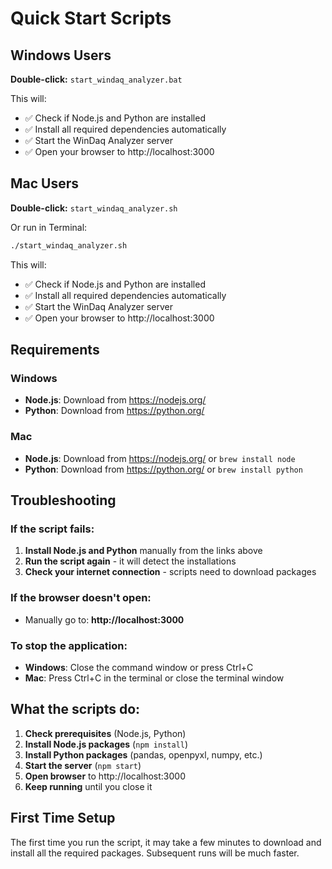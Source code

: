 # Quick Start Scripts

## Windows Users

**Double-click:** `start_windaq_analyzer.bat`

This will:
- ✅ Check if Node.js and Python are installed
- ✅ Install all required dependencies automatically
- ✅ Start the WinDaq Analyzer server
- ✅ Open your browser to http://localhost:3000

## Mac Users

**Double-click:** `start_windaq_analyzer.sh`

Or run in Terminal:
```bash
./start_windaq_analyzer.sh
```

This will:
- ✅ Check if Node.js and Python are installed
- ✅ Install all required dependencies automatically
- ✅ Start the WinDaq Analyzer server
- ✅ Open your browser to http://localhost:3000

## Requirements

### Windows
- **Node.js**: Download from https://nodejs.org/
- **Python**: Download from https://python.org/

### Mac
- **Node.js**: Download from https://nodejs.org/ or `brew install node`
- **Python**: Download from https://python.org/ or `brew install python`

## Troubleshooting

### If the script fails:
1. **Install Node.js and Python** manually from the links above
2. **Run the script again** - it will detect the installations
3. **Check your internet connection** - scripts need to download packages

### If the browser doesn't open:
- Manually go to: **http://localhost:3000**

### To stop the application:
- **Windows**: Close the command window or press Ctrl+C
- **Mac**: Press Ctrl+C in the terminal or close the terminal window

## What the scripts do:

1. **Check prerequisites** (Node.js, Python)
2. **Install Node.js packages** (`npm install`)
3. **Install Python packages** (pandas, openpyxl, numpy, etc.)
4. **Start the server** (`npm start`)
5. **Open browser** to http://localhost:3000
6. **Keep running** until you close it

## First Time Setup

The first time you run the script, it may take a few minutes to download and install all the required packages. Subsequent runs will be much faster.
